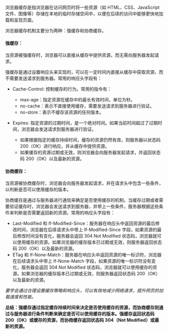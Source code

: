 浏览器缓存是指浏览器在访问网页时将一些资源（如 HTML、CSS、JavaScript 文件、图像等）存储在本地的临时存储空间中，以便在后续的访问中能够更快地加载和呈现页面。

浏览器缓存机制主要分为两种：强缓存和协商缓存。

#### 强缓存：

当资源被强缓存时，浏览器可以直接从缓存中提供资源，而无需向服务器发起请求。

强缓存是通过设置响应头来实现的，可以在一定时间内直接从缓存中获取资源，而不需要发送请求到服务器。常用的响应头字段有：

- Cache-Control: 控制缓存的行为。常用的指令有：
  - max-age：指定资源在缓存中的最长有效时间，单位为秒。
  - no-cache：表示不直接使用缓存，需要发送请求到服务器进行验证。
  - no-store：表示不缓存该资源的任何版本。
- Expires: 指定资源的过期时间，是一个绝对时间。如果当前时间超过了过期时间，浏览器会发送请求到服务器进行验证。

  - 如果根据指定的缓存持续时间，缓存的资源仍然有效，则服务器以状态码 200（OK）进行响应，并从缓存中提供资源。
  - 如果缓存的资源过期或无效，则浏览器会向服务器发起请求，并返回状态码 200（OK）以及最新的资源。

#### 协商缓存：

当资源被协商缓存时，浏览器会向服务器发起请求，并在请求头中包含一些条件，以判断是否可以使用缓存的版本。

协商缓存是通过与服务器进行通信来确定是否使用缓存的机制。当缓存过期或者需要验证缓存时，浏览器会发送请求到服务器，并带上一些条件，服务器根据这些条件来判断是否需要返回新的资源。常用的响应头字段有：

- Last-Modified 和 If-Modified-Since：服务器在响应头中返回资源的最后修改时间，浏览器在后续请求头中带上 If-Modified-Since 字段，如果资源的最后修改时间没有变化，服务器会返回 304 Not Modified 状态码，浏览器就可以使用缓存的资源。如果浏览器的缓存版本已过期或无效，则服务器返回状态码 200（OK）以及最新的资源。
- ETag 和 If-None-Match：服务器在响应头中返回资源的唯一标识符，浏览器在后续请求头中带上 If-None-Match 字段，如果资源的唯一标识符没有变化，服务器会返回 304 Not Modified 状态码，浏览器就可以使用缓存的资源。如果浏览器的缓存版本已过期或无效，则服务器返回状态码 200（OK）以及最新的资源。

_要学会通过合理设置缓存策略和响应头，可以有效地减少网络请求，提升网页的加载速度和性能。_

**总结：强缓存通过指定缓存持续时间来决定是否使用缓存的资源，而协商缓存则通过与服务器进行条件判断来确定是否可以使用缓存的版本。强缓存返回状态码 200（OK）或缓存的资源，而协商缓存返回状态码 304（Not Modified）或最新的资源。**
